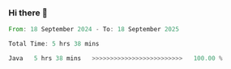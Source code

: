 ### Hi there 👋

<!--START_SECTION:waka-->

```rust
From: 18 September 2024 - To: 18 September 2025

Total Time: 5 hrs 38 mins

Java   5 hrs 38 mins   >>>>>>>>>>>>>>>>>>>>>>>>>   100.00 %
```

<!--END_SECTION:waka-->
